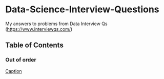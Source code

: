 # Data-Science-Interview-Questions
My answers to problems from Data Interview Qs (https://www.interviewqs.com/)

## Table of Contents
### Out of order
[Caption](https://google.com)
